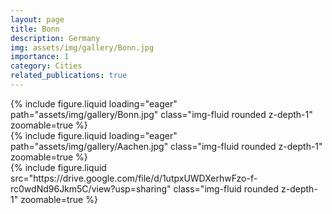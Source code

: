 ```yaml
---
layout: page
title: Bonn
description: Germany
img: assets/img/gallery/Bonn.jpg
importance: 1
category: Cities
related_publications: true
---
```


<div class="row mt-3">
    <div class="col-sm mt-3 mt-md-0">
        {% include figure.liquid loading="eager" path="assets/img/gallery/Bonn.jpg" class="img-fluid rounded z-depth-1" zoomable=true %}
    </div>
    <div class="col-sm mt-3 mt-md-0">
        {% include figure.liquid loading="eager" path="assets/img/gallery/Aachen.jpg" class="img-fluid rounded z-depth-1" zoomable=true %}
    </div>
	<div class="col-sm mt-3 mt-md-0">
        {% include figure.liquid src="https://drive.google.com/file/d/1utpxUWDXerhwFzo-f-rc0wdNd96Jkm5C/view?usp=sharing" class="img-fluid rounded z-depth-1" zoomable=true %}
    </div>
</div>